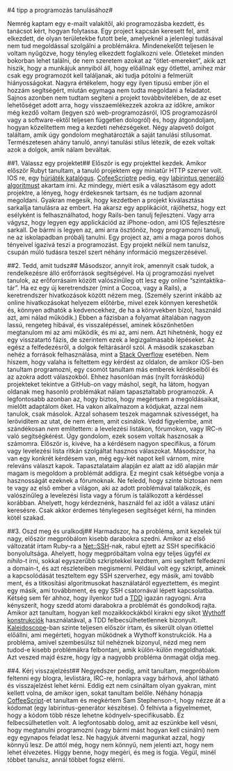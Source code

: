 #4 tipp a programozás tanulásához#

Nemrég kaptam egy e-mailt valakitől, aki programozásba kezdett, és tanácsot kért, hogyan folytassa.  Egy project kapcsán keresett fel, amit elkezdett, de olyan területekbe futott bele, amelyeknél a jelenlegi tudásával nem tud megoldással szolgálni a problémákra.
Mindenekelőtt teljesen le voltam nyűgözve, hogy tényleg elkezdett foglalkozni vele. Ötleteket minden bokorban lehet találni, de nem szeretem azokat az “ötlet-emereket”, akik azt hiszik, hogy a munkájuk annyiból áll, hogy előállnak egy ötlettel, amihez már csak egy programozót kell találjanak, aki tudja pótolni a felmerült hiányosságokat. Nagyra értékelem, hogy egy ilyen tipusú ember jön el hozzám segítségért, miután egymaga nem tudta megoldani a feladatot.
Sajnos azonben nem tudtam segíteni a projekt továbbvitelében, de az eset lehetőséget adott arra, hogy visszaemlékezzek azokra az időkre, amikor még kezdő voltam (legyen szó web-programozásról, IOS programozásról vagy a software-ektől teljesen független dologról) és, hogy átgondoljam, hogyan közelítettem meg a kezdeti nehézségeket.
Négy alapvető dolgot találtam, amik úgy gondolom meghatározták a saját tanulási stílusomat. Természetesen ahány tanuló, annyi tanulási stílus létezik, de ezek voltak azok a dolgok, amik nálam beváltak.


##1. Válassz egy projektet##
Először is egy projekttel kezdek. Amikor először Rubyt tanultam, a tanuló projektem egy miniatűr HTTP szerver volt. IOS re, egy [húrjáték katalógus](http://www.ekawada.com/). [CofeeScriptre](http://coffeescript.org/) pedig, egy [labirintus generáló algoritmust](http://weblog.jamisbuck.org/2011/2/7/maze-generation-algorithm-recap) akartam írni. Az mindegy, miért esik a választásom egy adott projektre, a lényeg, hogy érdekesnek tartsam, és ne tudjam azonnal megoldani.
Gyakran megesik, hogy kezdetben a projekt kiválasztása sarkallja tanulásra az embert. Ha akarsz egy applikációt, rájöhetsz, hogy ezt esélyként is felhasználhatod, hogy Rails-ben tanulj fejleszteni. Vagy arra vágysz, hogy legyen egy applickációd az iPhone-odon, ami IOS fejlesztésre sarkall.
De bármi is legyen az, ami arra ösztönöz, hogy programozni tanulj, ne az iskolapadban próbálj tanulni. Egy project az, ami a maga poros dohos tényeivel igazivá teszi a programozást. Egy projekt nélkül nem tanulsz, csupán múló tudásra teszel szert néhány információ megszerzésével.

##2. Tedd, amit tudsz##
Másodszor, annyit írok, amennyit csak tudok, a rendelkezésre álló erőforrások segítségével. Ha új programozási nyelvet tanulok, az erőforrásaim között valószínűleg ott lesz egy online “szintaktika-tár”. Ha ez egy új keretrendszer (mint a Cocoa, vagy a Rails), a keretrendszer hivatkozások között nézem meg. (Személy szerint inkább az online hivatkozásokat helyezem előtérbe, mivel ezek könnyen kereshetők és, könnyen adhatók a kedvencekhez, de ha a könyvekben bízol, használd azt, ami nálad működik.) Ebben a fázisban a folyamat általában nagyon lassú, rengeteg hibával, és visszalépéssel, aminek köszönhetően megtanulom mi az ami működik, és mi az, ami nem. Azt hihetnénk, hogy ez egy visszatartó fázis, de szerintem ezek a legizgalmasabb lépéseket. Az egész a felfedezésről, a dolgok feltárásáról szól.
A második szakaszban nehéz a források felhasználása, mint a [Stack Overflow](http://stackoverflow.com/) esetében. Nem hiszem, hogy valaha is feltettem egy kérdést az oldalon, de amikor iOS-ben tanultam programozni, egy csomót tanultam más emberek kérdéseiből és az azokra adott válaszokból. Ehhez hasonlóan más (nyílt forráskódú) projekteket tekintve a GitHub-on vagy máshol, segít, ha látom, hogyan oldanak meg hasonló problémákat nálam tapasztaltabb programozók. A legfontosabb azonban az, hogy biztos, hogy megértsem a megoldásaikat, mielőtt adaptálom őket. Ha vakon alkalmazom a kódjukat, azzal nem tanulok, csak másolok. Azzal sohasem teszek magamnak szívességet, ha lerövidítem az utat, de nem értem, amit csinálok.
Vedd figyelembe, amit szándékosan *nem* említettem: a levelezési listákon, fórumokon, vagy IRC-n való segítségkérést. Úgy gondolom, ezek sosem voltak hasznosak a számomra. Először is, kivéve, ha a kérdésem nagyon specifikus, a fórum vagy levelezési lista ritkán szolgáltat hasznos válaszokat. Másodszor, ha van egy konkrét kérdésem van, még egy-két napot kell várnom, mire releváns választ kapok. Tapasztalataim alapján ez alatt az idő alapján már magam is megoldom a problémát addigra. Ez megint csak kétségbe vonja a hasznosságát ezeknek a fórumoknak. Ne feledd, hogy szinte biztosan nem te vagy az első ember a világon, aki az adott problémával találkozik, és valószínűleg a levelezési lista vagy a fórum is találkozott a kérdéssel korábban. Ahelyett, hogy kérdeznénk, használd fel az időt a válasz utáni keresésre. Csak akkor érdemes ténylegesen segítséget kérni, ha minden kötél szakad.

##3. Oszd meg és uralkodj##
Harmadszor, ha a probléma, amit kezelek túl nagy, először megpróbálom kisebb darabokra szedni. Amikor az első változatát írtam Ruby-ra a [Net::SSH](https://github.com/net-ssh/net-ssh)-nak, rabul ejtett az SSH specifikáció bonyolultsága. Ahelyett, hogy megpróbáltam volna egy teljes ügyfél *ex nihilo*-t írni, sokkal egyszerűbb szkriptekkel kezdtem, ami segített felfedezni a domain-t, és azt részleteiben megismerni. Például volt egy szkript, aminek a kapcsolódását teszteltem egy SSH szerverhez, egy másik, ami tovább ment, és a titkosítási algoritmusokat használatáról egyeztettem, és megint egy másik, ami továbbment, és egy SSH csatornával lépett kapcsolatba.
Kétség sem fér ahhoz, hogy ilyenkor tud a [TDD](http://en.wikipedia.org/wiki/Test-driven_development) igazán ragyogni. Arra kényszerít, hogy szedd atomi darabokra a problémát és gondolkodj rajta. Amikor azt tanultam, hogyan kell mozaikkockákból kirakni egy síkot [Wythoff konstrukciók](http://en.wikipedia.org/wiki/Wythoff_construction) használatával, a TDD felbecsülhetetlennek bizonyult. [Kaleidoscope](https://github.com/jamis/kaleidoscope)-ban szinte teljesen először írtam, és sikerült olyan ötlettel előállni, ami megérteti, hogyan működnek a Wythoff konstrukciók.
Ha a probléma, amivel szembesülsz túl nehéznek bizonyul, nézd meg nem tudod-e kisebb problémákra felbontani, amik külön-külön megoldhatóak. Azt veszed majd észre, hogy így a nagyobb probléma önmagát oldja meg.

##4. Kérj visszajelzést##
Negyedszer pedig, amit tanultam, megpróbálom feltenni egy blogra, levlistára, IRC-re, honlapra vagy bárhová, ahol látható és visszajelzést lehet kérni. Eddig ezt nem csináltam olyan gyakran, mint kellett volna, de amikor igen, sokat tanultam belőle. Néhány hónapja [CoffeeScript](http://coffeescript.org/)-et tanultam és megkértem Sam Stephenson-t, hogy nézze át a kódomat (egy labirintus-generátor készítése). Ő felhívta a figyelmemet, hogy a kódom több része lehetne kódnyelv-specifikusabb. Ez felbecsülhetetlen volt.
A legfontosabb dolog, amit az eszünkbe kell vésni, hogy megtanulni programozni (vagy bármi mást hogyan kell csinálni) nem egy egynapos feladat lesz. Ne hagyjuk átverni magunkat azzal, hogy könnyű lesz. De attól még, hogy nem könnyű, nem jelenti azt, hogy nem lehet élvezetes. Higgy benne, hogy megéri, és meg is fogja. Végül, minél többet tanulsz, annál többet fogsz elérni. 

